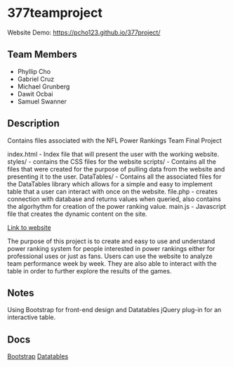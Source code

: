 # 377teamproject
Website Demo: https://pcho123.github.io/377project/

## Team Members
* Phyllip Cho 
* Gabriel Cruz
* Michael Grunberg
* Dawit Ocbai
* Samuel Swanner

## Description
Contains files associated with the NFL Power Rankings Team Final Project

index.html - Index file that will present the user with the working website.
styles/ - contains the CSS files for the website
scripts/ - Contains all the files that were created for the purpose of pulling data from the website and presenting it to the user.
	DataTables/ - Contains all the associated files for the DataTables library which allows for a simple and easy to implement table that a user can interact with once on the website.
	file.php - creates connection with database and returns values when queried, also contains the algorhythm for creation of the power ranking value.
	main.js - Javascript file that creates the dynamic content on the site.

[Link to website](http://ec2-54-89-243-167.compute-1.amazonaws.com/index.html#)

The purpose of this project is to create and easy to use and understand power ranking system for people interested in power rankings either for professional uses or just as fans.
Users can use the website to analyze team performance week by week. They are also able to interact with the table in order to further explore the results of the games.


## Notes
Using Bootstrap for front-end design and Datatables jQuery plug-in for an interactive table.

## Docs
[Bootstrap](https://getbootstrap.com/docs/4.1/getting-started/introduction/)
[Datatables](https://datatables.net/manual/styling/bootstrap4)
